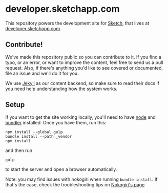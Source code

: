 # developer.sketchapp.com

This repository powers the development site for [Sketch](http://sketchapp.com), that lives at [developer.sketchapp.com](http://developer.sketchapp.com).

## Contribute!

We've made this repository public so you can contribute to it. If you find a typo, or an error, or want to improve the content, feel free to send us a pull request. Also, if there's anything you'd like to see covered or documented, file an issue and we'll do it for you.

We use [Jekyll](http://jekyllrb.com) as our content backend, so make sure to read their docs if you need help understanding how the system works.

## Setup

If you want to get the site working locally, you'll need to have [node](https://nodejs.org/en/) and [bundler](http://bundler.io) installed. Once you have them, run this:

```
npm install --global gulp
bundle install --path _vendor
npm install
```

and then run

```
gulp
```

to start the server and open a browser automatically.

Note: you may find issues with nokogiri when running `bundle install`. If that's the case, check the troubleshooting tips on [Nokogiri's page](http://www.nokogiri.org/tutorials/installing_nokogiri.html#mac_os_x)
